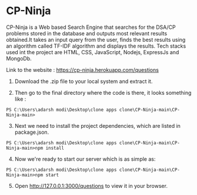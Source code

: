 # CP-Ninja
CP-Ninja is a Web based Search Engine that searches for the DSA/CP problems stored in the database and outputs most relevant results obtained.It takes an input query from the user, finds the best results using an algorithm called TF-IDF algorithm and displays the results. Tech stacks used int the project are HTML, CSS, JavaScript, Nodejs, ExpressJs and MongoDb.

Link to the website : https://cp-ninja.herokuapp.com/questions

1) Download the .zip file to your local system and extract it.

2) Then go to the final directory where the code is there, it looks something like :
```
PS C:\Users\adarsh modi\Desktop\clone apps clone\CP-Ninja-main\CP-Ninja-main>
```

3) Next we need to install the project dependencies, which are listed in package.json.

```
PS C:\Users\adarsh modi\Desktop\clone apps clone\CP-Ninja-main\CP-Ninja-main>npm install
```
4) Now we're ready to start our server which is as simple as:

```
PS C:\Users\adarsh modi\Desktop\clone apps clone\CP-Ninja-main\CP-Ninja-main>npm start
```
5) Open http://127.0.0.1:3000/questions to view it in your browser.

